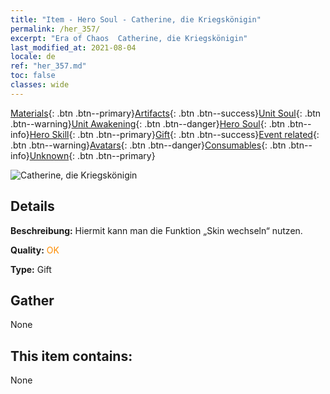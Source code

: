 ```yaml
---
title: "Item - Hero Soul - Catherine, die Kriegskönigin"
permalink: /her_357/
excerpt: "Era of Chaos  Catherine, die Kriegskönigin"
last_modified_at: 2021-08-04
locale: de
ref: "her_357.md"
toc: false
classes: wide
---
```

 [Materials](/ItemsDE/){: .btn .btn--primary}[Artifacts](/ItemsDE/Artifacts/){: .btn .btn--success}[Unit Soul](/ItemsDE/UnitSoul/){: .btn .btn--warning}[Unit Awakening](/ItemsDE/UnitAwakening/){: .btn .btn--danger}[Hero Soul](/ItemsDE/HeroSoul/){: .btn .btn--info}[Hero Skill](/ItemsDE/HeroSkill/){: .btn .btn--primary}[Gift](/ItemsDE/Gift/){: .btn .btn--success}[Event related](/ItemsDE/Events/){: .btn .btn--warning}[Avatars](/ItemsDE/Avatars/){: .btn .btn--danger}[Consumables](/ItemsDE/Consumables/){: .btn .btn--info}[Unknown](/ItemsDE/Unknown/){: .btn .btn--primary}

 ![Catherine, die Kriegskönigin](/images/h/h_Catherine1.jpg)

## Details
 **Beschreibung:** Hiermit kann man die Funktion „Skin wechseln“ nutzen.

 **Quality:** <span style="color: #FF8C00">OK</span>

 **Type:** Gift

## Gather

  None

## This item contains:

  None

